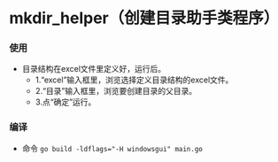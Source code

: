 # mkdir_helper（创建目录助手类程序）

### 使用
* 目录结构在excel文件里定义好，运行后。
  * 1.“excel”输入框里，浏览选择定义目录结构的excel文件。
  * 2.“目录”输入框里，浏览要创建目录的父目录。
  * 3.点“确定”运行。

### 编译
* 命令
`
go build -ldflags="-H windowsgui" main.go
`
